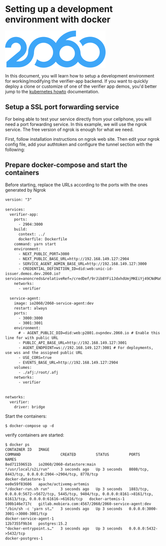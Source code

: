 # Setting up a development environment with docker

![2060 logo](https://raw.githubusercontent.com/2060-io/.github/44bf28569fec0251a9367a9f6911adfa18a01a7c/profile/assets/2060_logo.svg)

In this document, you will learn how to setup a development environment for working/modifying the verifier-app backend.
If you want to quickly deploy a clone or customize of one of the verifier app demos, you'd better jump to the [kubernetes howto]() documentation.

## Setup a SSL port forwarding service

For being able to test your service directly from your cellphone, you will need a port forwarding service.
In this example, we will use the ngrok service. The free version of ngrok is enough for what we need.

First, follow installation instructions on ngrok web site. Then edit your ngrok config file, add your authtoken and configure the tunnel section with the following:


## Prepare docker-compose and start the containers

Before starting, replace the URLs according to the ports with the ones generated by Ngrok

```
version: "3"

services:
  verifier-app:
    ports:
      - 2904:3000
    build: 
      context: ../
      dockerfile: Dockerfile
    command: yarn start
    environment:
      - NEXT_PUBLIC_PORT=3000
      - NEXT_PUBLIC_BASE_URL=http://192.168.149.127:2904
      - SERVICE_AGENT_ADMIN_BASE_URL=http://192.168.149.127:3000
      - CREDENTIAL_DEFINITION_ID=did:web:unic-id-issuer.demos.dev.2060.io?service=anoncreds&relativeRef=/credDef/9rJib8YFi1JdxhdUmjMKEiYj49CNdMa9cEn42z4nouYS
    networks:
      - verifier

  service-agent:
    image: io2060/2060-service-agent:dev
    restart: always
    ports:
      - 3000:3000
      - 3001:3001
    environment:
      # - AGENT_PUBLIC_DID=did:web:p2801.ovpndev.2060.io # Enable this line for with public URL
      - PUBLIC_API_BASE_URL=http://192.168.149.127:3001
      - AGENT_ENDPOINT=ws://192.168.149.127:3001 # For deployments, use wss and the assigned public URL
      - USE_CORS=true
      - EVENTS_BASE_URL=http://192.168.149.127:2904
    volumes:
      - ./afj:/root/.afj
    networks:
      - verifier


networks:
  verifier:
    driver: bridge
```

Start the containers:

```
$ docker-compose up -d
```
verify containers are started:

```
$ docker ps
CONTAINER ID   IMAGE                                                 COMMAND                  CREATED         STATUS         PORTS                                                                                                               NAMES
8ed71159651b   io2060/2060-datastore:main                            "/usr/local/s2i/run"     3 seconds ago   Up 3 seconds   8080/tcp, 8443/tcp, 0.0.0.0:2904->2904/tcp, 8778/tcp                                                                docker-datastore-1
ee0e59f83606   apache/activemq-artemis                               "/docker-run.sh run"     3 seconds ago   Up 3 seconds   1883/tcp, 0.0.0.0:5672->5672/tcp, 5445/tcp, 9404/tcp, 0.0.0.0:8161->8161/tcp, 61613/tcp, 0.0.0.0:61616->61616/tcp   docker-artemis-1
100b146e717c   gitlab.mobiera.com:4567/2060/2060-service-agent:dev   "/bin/sh -c 'yarn st…"   3 seconds ago   Up 3 seconds   0.0.0.0:3000-3001->3000-3001/tcp                                                                                    docker-service-agent-1
12b7355f9b34   postgres:15.2                                         "docker-entrypoint.s…"   3 seconds ago   Up 3 seconds   0.0.0.0:5432->5432/tcp                                                                                              docker-postgres-1
```